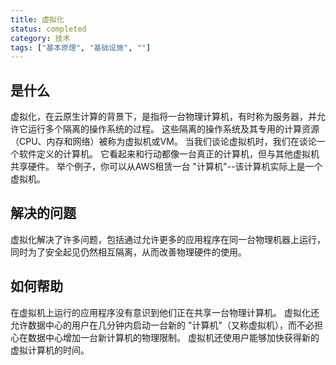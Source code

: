```yaml
---
title: 虚拟化
status: completed
category: 技术
tags: ["基本原理", "基础设施", ""]
---
```


## 是什么

虚拟化，在云原生计算的背景下，是指将一台物理计算机，有时称为服务器，并允许它运行多个隔离的操作系统的过程。
这些隔离的操作系统及其专用的计算资源（CPU、内存和网络）被称为虚拟机或VM。
当我们谈论虚拟机时，我们在谈论一个软件定义的计算机。
它看起来和行动都像一台真正的计算机，但与其他虚拟机共享硬件。
举个例子，你可以从AWS租赁一台 "计算机"--该计算机实际上是一个虚拟机。

## 解决的问题

虚拟化解决了许多问题，包括通过允许更多的应用程序在同一台物理机器上运行，同时为了安全起见仍然相互隔离，从而改善物理硬件的使用。

## 如何帮助

在虚拟机上运行的应用程序没有意识到他们正在共享一台物理计算机。
虚拟化还允许数据中心的用户在几分钟内启动一台新的 "计算机"（又称虚拟机），而不必担心在数据中心增加一台新计算机的物理限制。
虚拟机还使用户能够加快获得新的虚拟计算机的时间。
